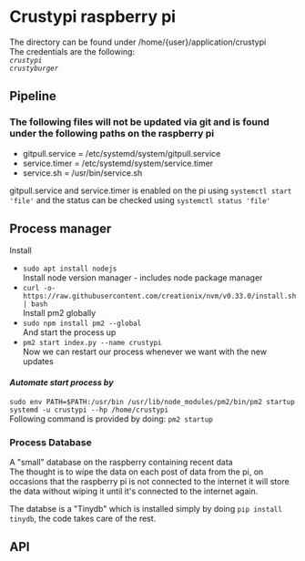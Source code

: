 # Crustypi raspberry pi
The directory can be found under /home/{user}/application/crustypi <br />
The credentials are the following: <br />
*``crustypi``* <br />
*``crustyburger``*

## Pipeline
### The following files will not be updated via git and is found under the following paths on the raspberry pi

* gitpull.service = /etc/systemd/system/gitpull.service
* service.timer = /etc/systemd/system/service.timer
* service.sh = /usr/bin/service.sh

gitpull.service and service.timer is enabled on the pi using `systemctl start 'file'` and the status can be checked using `systemctl status 'file'`

## Process manager

Install 
* `sudo apt install nodejs` <br />
Install node version manager - includes node package manager
* `curl -o- https://raw.githubusercontent.com/creationix/nvm/v0.33.0/install.sh | bash` <br />
Install pm2 globally
* `sudo npm install pm2 --global` <br />
And start the process up 
* `pm2 start index.py --name crustypi` <br />
Now we can restart our process whenever we want with the new updates <br />
#### *Automate start process by*
`sudo env PATH=$PATH:/usr/bin /usr/lib/node_modules/pm2/bin/pm2 startup systemd -u crustypi --hp /home/crustypi` <br />
Following command is provided by doing: `pm2 startup`

### Process Database
A "small" database on the raspberry containing recent data <br />
The thought is to wipe the data on each post of data from the pi, on occasions that the raspberry pi is not connected to the internet it will store the data without wiping it until it's connected to the internet again. <br />

The databse is a "Tinydb" which is installed simply by doing `pip install tinydb`, the code takes care of the rest.

## API